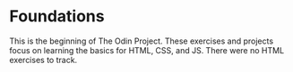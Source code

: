 # Foundations

This is the beginning of The Odin Project. These exercises and projects focus on learning the basics for HTML, CSS, and JS. There were no HTML exercises to track.